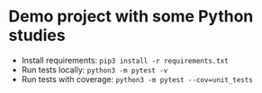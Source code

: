 # Demo project with some Python studies

- Install requirements: ```pip3 install -r requirements.txt```
- Run tests locally: ```python3 -m pytest -v```
- Run tests with coverage: ```python3 -m pytest --cov=unit_tests```
